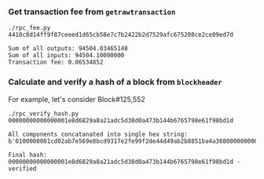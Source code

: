 ### Get transaction fee from `getrawtransaction`

`./rpc_fee.py 4410c8d14ff9f87ceeed1d65cb58e7c7b2422b2d7529afc675208ce2ce09ed7d`

```
Sum of all outputs: 94504.03465148
Sum of all inputs: 94504.10000000
Transaction fee: 0.06534852
```

### Calculate and verify a hash of a block from `blockheader`

For example, let's consider Block#125,552

`./rpc_verify_hash.py 00000000000000001e8d6829a8a21adc5d38d0a473b144b6765798e61f98bd1d`

```
All components concatanated into single hex string:
b'0100000081cd02ab7e569e8bcd9317e2fe99f2de44d49ab2b8851ba4a308000000000000e320b6c2fffc8d750423db8b1eb942ae710e951ed797f7affc8892b0f1fc122bc7f5d74df2b9441a42a14695'

Final hash: 00000000000000001e8d6829a8a21adc5d38d0a473b144b6765798e61f98bd1d - verified
```
